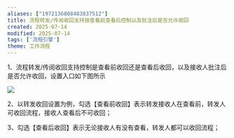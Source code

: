 ```yaml
---
aliases: ["1972136808483837512"]
title: 流程转发/传阅收回支持按查看前查看后控制以及批注后是否允许收回
created: 2025-07-14
modified: 2025-07-14
tags: ['流程引擎']
theme: 工作流程
---
```


1、流程转发/传阅收回支持控制是查看前收回还是查看后收回，以及接收人批注后是否允许收回，设置入口如下图所示

![](https://myhelpdoc.oss-cn-heyuan.aliyuncs.com/mdimages/d9f9cc9519297de0068f5cfe2a3ac26e.jpg)

2、以转发收回设置为例，勾选【查看前收回】表示转发接收人在查看前，转发人可收回流程，接收人查看后不可收回；

3、勾选【查看后收回】表示无论接收人有没有查看，转发人都可以收回流程；

